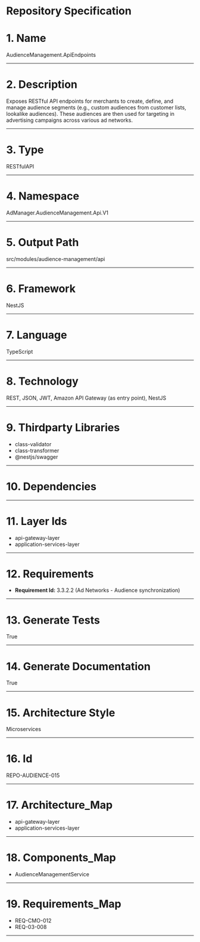 # Repository Specification

# 1. Name
AudienceManagement.ApiEndpoints


---

# 2. Description
Exposes RESTful API endpoints for merchants to create, define, and manage audience segments (e.g., custom audiences from customer lists, lookalike audiences). These audiences are then used for targeting in advertising campaigns across various ad networks.


---

# 3. Type
RESTfulAPI


---

# 4. Namespace
AdManager.AudienceManagement.Api.V1


---

# 5. Output Path
src/modules/audience-management/api


---

# 6. Framework
NestJS


---

# 7. Language
TypeScript


---

# 8. Technology
REST, JSON, JWT, Amazon API Gateway (as entry point), NestJS


---

# 9. Thirdparty Libraries

- class-validator
- class-transformer
- @nestjs/swagger


---

# 10. Dependencies



---

# 11. Layer Ids

- api-gateway-layer
- application-services-layer


---

# 12. Requirements

- **Requirement Id:** 3.3.2.2 (Ad Networks - Audience synchronization)  


---

# 13. Generate Tests
True


---

# 14. Generate Documentation
True


---

# 15. Architecture Style
Microservices


---

# 16. Id
REPO-AUDIENCE-015


---

# 17. Architecture_Map

- api-gateway-layer
- application-services-layer


---

# 18. Components_Map

- AudienceManagementService


---

# 19. Requirements_Map

- REQ-CMO-012
- REQ-03-008


---

